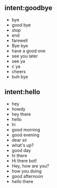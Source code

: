 

## intent:goodbye
- bye
- good bye
- stop
- end
- farewell
- Bye bye
- have a good one
- see you later
- see ya
- c ya
- cheers
- buh bye

## intent:hello
- hey
- howdy
- hey there
- hello
- hi
- good morning
- good evening
- dear sir
- what's up?
- good day
- hi there
- Hi there bot!
- Hey, how are you?
- how you doing
- good afternoon
- hello there